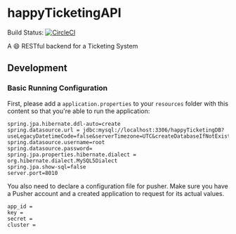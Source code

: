 # happyTicketingAPI

Build Status: [![CircleCI](https://circleci.com/gh/Pofay/happyTicketingAPI.svg?style=svg)](https://circleci.com/gh/Pofay/happyTicketingAPI)

A :smile: RESTful backend for a Ticketing System

## Development

### Basic Running Configuration

First, please add a `application.properties` to your `resources` folder with this content so that you're able to run the application:

```
spring.jpa.hibernate.ddl-auto=create
spring.datasource.url = jdbc:mysql://localhost:3306/happyTicketingDB?useLegacyDatetimeCode=false&serverTimezone=UTC&createDatabaseIfNotExist=true
spring.datasource.username=root
spring.datasource.password=
spring.jpa.properties.hibernate.dialect = org.hibernate.dialect.MySQL5Dialect
spring.jpa.show-sql=false
server.port=8010
```

You also need to declare a configuration file for pusher. Make sure you have a Pusher account and a created application to request for its actual values.

```
app_id = 
key = 
secret = 
cluster = 
```

